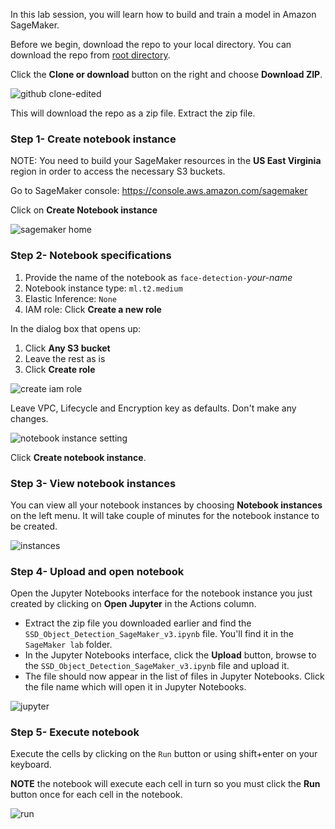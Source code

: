 In this lab session, you will learn how to build and train a model in Amazon SageMaker.

Before we begin, download the repo to your local directory. You can download the repo from [root directory](https://github.com/knightjoel/DeepLens-workshops).

Click the **Clone or download** button on the right and choose **Download ZIP**.

![github clone-edited](https://user-images.githubusercontent.com/11222214/38658212-046fee60-3dd9-11e8-9069-a71804c222b7.jpg)

This will download the repo as a zip file. Extract the zip file. 

### Step 1- Create notebook instance

NOTE: You need to build your SageMaker resources in the **US East Virginia** region in order to access the necessary S3 buckets.

Go to SageMaker console: https://console.aws.amazon.com/sagemaker

Click on **Create Notebook instance**

![sagemaker home](https://user-images.githubusercontent.com/11222214/38313489-01929ca2-37d9-11e8-9ffb-4385e8d13da3.JPG)

### Step 2- Notebook specifications

1. Provide the name of the notebook as `face-detection-`_your-name_
2. Notebook instance type: `ml.t2.medium`
3. Elastic Inference: `None`
3. IAM role: Click **Create a new role**

In the dialog box that opens up:

1. Click **Any S3 bucket**
2. Leave the rest as is 
3. Click **Create role**

![create iam role](https://user-images.githubusercontent.com/11222214/38313888-e07281e4-37d9-11e8-8b99-dd322a76ced6.JPG)


Leave VPC, Lifecycle and Encryption key as defaults. Don't make any changes.

![notebook instance setting](https://user-images.githubusercontent.com/11222214/38313994-2916257c-37da-11e8-823a-733f2572f61d.JPG)

Click **Create notebook instance**.

### Step 3- View notebook instances

You can view all your notebook instances by choosing **Notebook instances** on the left menu. It will take couple of minutes for the notebook instance to be created.

![instances](notebook-instances.png)

### Step 4- Upload and open notebook

Open the Jupyter Notebooks interface for the notebook instance you just created
by clicking on **Open Jupyter** in the Actions column.

- Extract the zip file you downloaded earlier and find the
`SSD_Object_Detection_SageMaker_v3.ipynb` file. You'll find it in the
`SageMaker lab` folder.
- In the Jupyter Notebooks interface, click the **Upload** button, browse
to the `SSD_Object_Detection_SageMaker_v3.ipynb` file and upload it.
- The file should now appear in the list of files in Jupyter Notebooks. Click
the file name which will open it in Jupyter Notebooks.

![jupyter](https://user-images.githubusercontent.com/11222214/38314946-427aa6e4-37dc-11e8-91bf-658ebe7b2a7b.JPG)

### Step 5- Execute notebook

Execute the cells by clicking on the `Run` button or using shift+enter on your keyboard.

**NOTE** the notebook will execute each cell in turn so you must click
the **Run** button once for each cell in the notebook.

![run](https://user-images.githubusercontent.com/11222214/38316244-21a07194-37df-11e8-9821-21d5d6e57976.JPG)


